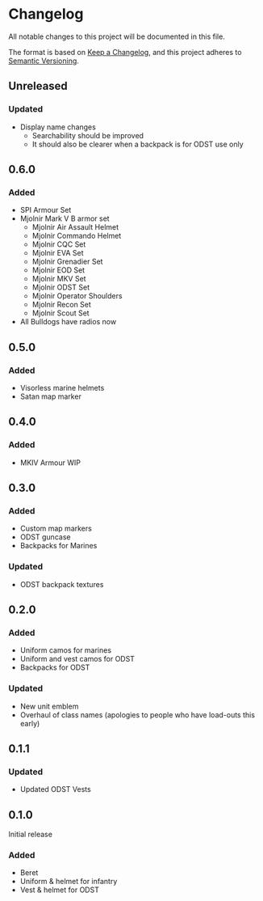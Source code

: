 # Changelog

All notable changes to this project will be documented in this file.

The format is based on [Keep a Changelog](https://keepachangelog.com/en/1.0.0/),
and this project adheres to [Semantic Versioning](https://semver.org/spec/v2.0.0.html).

## Unreleased

### Updated
- Display name changes
  - Searchability should be improved
  - It should also be clearer when a backpack is for ODST use only

## 0.6.0
### Added
- SPI Armour Set
- Mjolnir Mark V B armor set
  - Mjolnir Air Assault Helmet
  - Mjolnir Commando Helmet
  - Mjolnir CQC Set
  - Mjolnir EVA Set
  - Mjolnir Grenadier Set
  - Mjolnir EOD Set
  - Mjolnir MKV Set
  - Mjolnir ODST Set
  - Mjolnir Operator Shoulders
  - Mjolnir Recon Set
  - Mjolnir Scout Set
- All Bulldogs have radios now

## 0.5.0
### Added
- Visorless marine helmets
- Satan map marker

## 0.4.0
### Added
- MKIV Armour WIP

## 0.3.0
### Added
- Custom map markers
- ODST guncase
- Backpacks for Marines
### Updated
- ODST backpack textures

## 0.2.0
### Added
- Uniform camos for marines
- Uniform and vest camos for ODST
- Backpacks for ODST
### Updated
- New unit emblem
- Overhaul of class names (apologies to people who have load-outs this early)

## 0.1.1
### Updated
- Updated ODST Vests

## 0.1.0
Initial release
### Added
- Beret
- Uniform & helmet for infantry
- Vest & helmet for ODST
